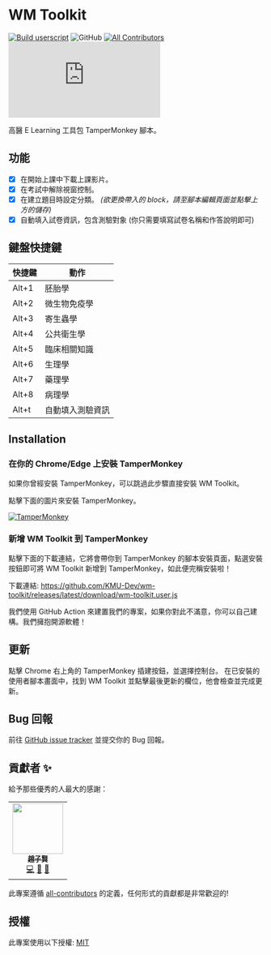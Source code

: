 # WM Toolkit

[![Build userscript](https://github.com/KMU-Dev/wm-toolkit/actions/workflows/build.yaml/badge.svg)](https://github.com/KMU-Dev/wm-toolkit/actions/workflows/build.yaml)
![GitHub](https://img.shields.io/github/license/KMU-Dev/wm-toolkit?color=blue)
[![All Contributors](https://img.shields.io/badge/all_contributors-1-orange.svg?style=flat-square)](#contributors-)
![GitHub release (latest by SemVer and asset)](https://img.shields.io/github/downloads/KMU-Dev/wm-toolkit/latest/wm-toolkit.user.js?color=blueviolet)

高醫 E Learning 工具包 TamperMonkey 腳本。

## 功能

- [x] 在開始上課中下載上課影片。
- [x] 在考試中解除視窗控制。
- [x] 在建立題目時設定分類。
  *(欲更換帶入的 block，請至腳本編輯頁面並點擊上方的儲存)*
- [x] 自動填入試卷資訊，包含測驗對象 (你只需要填寫試卷名稱和作答說明即可)

## 鍵盤快捷鍵

快捷鍵            | 動作
------------------|---------------------
Alt+1             | 胚胎學
Alt+2             | 微生物免疫學
Alt+3             | 寄生蟲學
Alt+4             | 公共衛生學
Alt+5             | 臨床相關知識
Alt+6             | 生理學
Alt+7             | 藥理學
Alt+8             | 病理學
Alt+t             | 自動填入測驗資訊

## Installation

### 在你的 Chrome/Edge 上安裝 TamperMonkey

如果你曾經安裝 TamperMonkey，可以跳過此步驟直接安裝 WM Toolkit。

點擊下面的圖片來安裝 TamperMonkey。

[![TamperMonkey](https://storage.googleapis.com/chrome-gcs-uploader.appspot.com/image/WlD8wC6g8khYWPJUsQceQkhXSlv1/mPGKYBIR2uCP0ApchDXE.png)](https://chrome.google.com/webstore/detail/tampermonkey/dhdgffkkebhmkfjojejmpbldmpobfkfo)

### 新增 WM Toolkit 到 TamperMonkey

點擊下面的下載連結，它將會帶你到 TamperMonkey 的腳本安裝頁面，點選安裝按鈕即可將 WM Toolkit 新增到 TamperMonkey，如此便完稱安裝啦！

下載連結: https://github.com/KMU-Dev/wm-toolkit/releases/latest/download/wm-toolkit.user.js

我們使用 GitHub Action 來建置我們的專案，如果你對此不滿意，你可以自己建構。我們擁抱開源軟體！

## 更新

點擊 Chrome 右上角的 TamperMonkey 插建按鈕，並選擇控制台。
在已安裝的使用者腳本畫面中，找到 WM Toolkit 並點擊最後更新的欄位，他會檢查並完成更新。

## Bug 回報

前往 [GitHub issue tracker](https://github.com/KMU-Dev/wm-toolkit/issues) 並提交你的 Bug 回報。

## 貢獻者 ✨

給予那些優秀的人最大的感謝：

<!-- ALL-CONTRIBUTORS-LIST:START - Do not remove or modify this section -->
<!-- prettier-ignore-start -->
<!-- markdownlint-disable -->
<table>
  <tr>
    <td align="center"><a href="https://github.com/ZhaoTzuHsien"><img src="https://avatars.githubusercontent.com/u/37932792?v=4?s=100" width="100px;" alt=""/><br /><sub><b>趙子賢</b></sub></a><br /><a href="https://github.com/KMU-Dev/wm-toolkit/commits?author=ZhaoTzuHsien" title="Code">💻</a> <a href="#ideas-ZhaoTzuHsien" title="Ideas, Planning, & Feedback">🤔</a> <a href="https://github.com/KMU-Dev/wm-toolkit/commits?author=ZhaoTzuHsien" title="Documentation">📖</a></td>
  </tr>
</table>

<!-- markdownlint-restore -->
<!-- prettier-ignore-end -->

<!-- ALL-CONTRIBUTORS-LIST:END -->

此專案遵循 [all-contributors](https://github.com/all-contributors/all-contributors) 的定義，任何形式的貢獻都是非常歡迎的!

## 授權

此專案使用以下授權: [MIT](../LICENSE.md)
